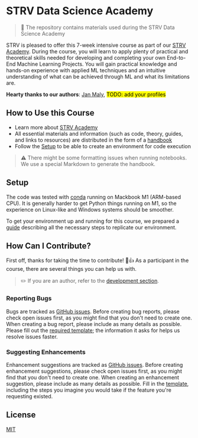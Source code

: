 # STRV Data Science Academy

> 📖️ The repository contains materials used during the STRV Data Science Academy

STRV is pleased to offer this 7-week intensive course as part of
our [STRV Academy](https://www.strv.com/blog/everything-you-need-to-know-about-the-strv-academy-inside-strv).
During the course, you will learn to apply plenty of practical and theoretical skills needed for developing and
completing your own End-to-End Machine Learning Projects. You will gain practical knowledge and hands-on experience
with applied ML techniques and an intuitive understanding of what can be achieved through ML and what its
limitations are.

**Hearty thanks to our authors**: [Jan Maly](https://github.com/honzaMaly), <mark>TODO: add your profiles</mark>

## How to Use this Course

- Learn more
  about [STRV Academy](https://www.strv.com/blog/everything-you-need-to-know-about-the-strv-academy-inside-strv)
- All essential materials and information (such as code, theory, guides, and links to resources) are distributed in the
  form of a [handbook](https://strvcom.github.io/ds-academy/intro.html)
- Follow the [Setup](#setup) to be able to create an environment for code execution

> ⚠️ There might be some formatting issues when running notebooks. We use a special Markdown
> to generate the handbook.

## Setup

The code was tested with [conda](https://docs.conda.io/en/latest/) running on Mackbook M1 (ARM-based CPU). It is
generally harder to get Python things running on M1, so the experience on Linux-like and Windows systems should be
smoother.

To get your environment up and running for this course, we prepared
a [guide](https://strvcom.github.io/ds-academy/lectures/00_start/environment-setup.html) describing all the necessary
steps to
replicate our environment.

## How Can I Contribute?

First off, thanks for taking the time to contribute! 🎉👍 As a participant in the course, there are several things
you can help us with.

> ✏️ If you are an author, refer to the [development section](development/README.md).

### Reporting Bugs

Bugs are tracked as [GitHub issues](https://guides.github.com/features/issues/). Before creating bug reports, please
check open issues first, as you might find that you don't need to create one. When creating a bug report, please
include as many details as possible. Please fill out the [required template](development/bug_report.md); the information
it asks for helps us resolve issues faster.

### Suggesting Enhancements

Enhancement suggestions are tracked as [GitHub issues](https://guides.github.com/features/issues/). Before creating
enhancement suggestions, please check open issues first, as you might find that you don't need to create one. When
creating an enhancement suggestion, please include as many details as possible. Fill in
the [template](development/feature_request.md), including the steps you imagine you would take if the feature you're
requesting existed.

## License

[MIT](LICENSE)
